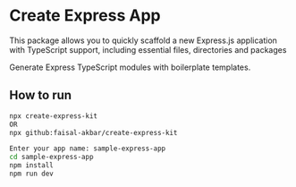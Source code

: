 # Create Express App
This package allows you to quickly scaffold a new Express.js application with TypeScript support, including essential files, directories and packages

Generate Express TypeScript modules with boilerplate templates.

## How to run

```bash
npx create-express-kit
OR
npx github:faisal-akbar/create-express-kit

Enter your app name: sample-express-app
cd sample-express-app
npm install
npm run dev
```